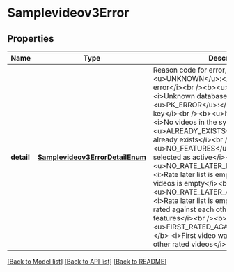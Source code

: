 # Samplevideov3Error
## Properties

Name | Type | Description | Notes
------------ | ------------- | ------------- | -------------
**detail** | [**Samplevideov3ErrorDetailEnum**](Samplevideov3ErrorDetailEnum.md) | Reason code for error, explanation:&lt;br /&gt;&lt;b&gt;&lt;u&gt;UNKNOWN&lt;/u&gt;:&lt;/b&gt; &lt;i&gt;Unknown error&lt;/i&gt;&lt;br /&gt;&lt;b&gt;&lt;u&gt;DB_ERROR&lt;/u&gt;:&lt;/b&gt; &lt;i&gt;Unknown database error&lt;/i&gt;&lt;br /&gt;&lt;b&gt;&lt;u&gt;PK_ERROR&lt;/u&gt;:&lt;/b&gt; &lt;i&gt;Invalid primary key&lt;/i&gt;&lt;br /&gt;&lt;b&gt;&lt;u&gt;NO_VIDEOS&lt;/u&gt;:&lt;/b&gt; &lt;i&gt;No videos in the system&lt;/i&gt;&lt;br /&gt;&lt;b&gt;&lt;u&gt;ALREADY_EXISTS&lt;/u&gt;:&lt;/b&gt; &lt;i&gt;Object already exists&lt;/i&gt;&lt;br /&gt;&lt;b&gt;&lt;u&gt;NO_FEATURES&lt;/u&gt;:&lt;/b&gt; &lt;i&gt;No features selected as active&lt;/i&gt;&lt;br /&gt;&lt;b&gt;&lt;u&gt;NO_RATE_LATER_NO_RATED&lt;/u&gt;:&lt;/b&gt; &lt;i&gt;Rate later list is empty, and list of rated videos is empty&lt;/i&gt;&lt;br /&gt;&lt;b&gt;&lt;u&gt;NO_RATE_LATER_ALL_RATED&lt;/u&gt;:&lt;/b&gt; &lt;i&gt;Rate later list is empty, and all videos are rated against each other in terms of all quality features&lt;/i&gt;&lt;br /&gt;&lt;b&gt;&lt;u&gt;FIRST_RATED_AGAINST_ALL_RATED&lt;/u&gt;:&lt;/b&gt; &lt;i&gt;First video was rated against all other rated videos&lt;/i&gt; | [default to null]

[[Back to Model list]](../README.md#documentation-for-models) [[Back to API list]](../README.md#documentation-for-api-endpoints) [[Back to README]](../README.md)


